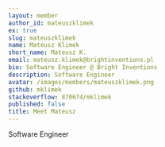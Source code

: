 ```yaml
---
layout: member
author_id: mateuszklimek
ex: true
slug: mateuszklimek
name: Mateusz Klimek
short_name: Mateusz K.
email: mateusz.klimek@brightinventions.pl
bio: Software Engineer @ Bright Inventions
description: Software Engineer
avatar: /images/members/mateuszklimek.png
github: mklimek
stackoverflow: 870674/mklimek
published: false
title: Meet Mateusz
---
```

Software Engineer